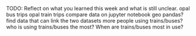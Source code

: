 TODO: Reflect on what you learned this week and what is still unclear.
opal bus trips 
opal train trips 
compare data on jupyter notebook
geo pandas?
find data that can link the two datasets 
more people using trains/buses?
who is using trains/buses the most?
When are trains/buses most in use?
